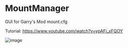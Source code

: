 # MountManager
GUI for Garry's Mod mount.cfg<br>

Tutorial: https://www.youtube.com/watch?v=ypAFi_xFQOY

![image](https://user-images.githubusercontent.com/57368720/139477060-a695e473-a427-4deb-9b89-d562ed67ba43.png)
